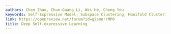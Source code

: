 ```yaml
---
authors: Chen Zhao, Chun-Guang Li, Wei He, Chong You
keywords: Self-Expressive Model; Subspace Clustering; Manifold Clustering
link: https://openreview.net/forum?id=g2amnrrMP0
title: Deep Self-expressive Learning
---
```

